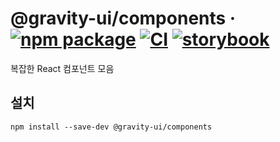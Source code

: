 # @gravity-ui/components &middot; [![npm package](https://img.shields.io/npm/v/@gravity-ui/components)](https://www.npmjs.com/package/@gravity-ui/components) [![CI](https://img.shields.io/github/actions/workflow/status/gravity-ui/components/.github/workflows/ci.yml?label=CI&logo=github)](https://github.com/gravity-ui/components/actions/workflows/ci.yml?query=branch:main) [![storybook](https://img.shields.io/badge/Storybook-deployed-ff4685)](https://preview.gravity-ui.com/components/)

복잡한 React 컴포넌트 모음

## 설치

```shell
npm install --save-dev @gravity-ui/components
```